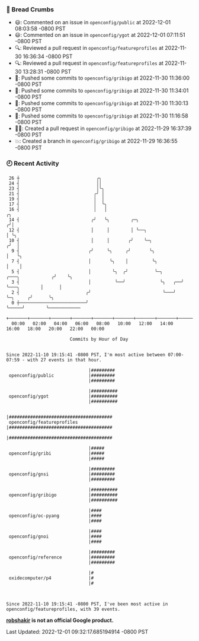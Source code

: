 ### 🍞 Bread Crumbs

 * 😃: Commented on an issue in `openconfig/public` at 2022-12-01 08:03:58 -0800 PST
 * 😃: Commented on an issue in `openconfig/ygot` at 2022-12-01 07:11:51 -0800 PST
 * 🔍: Reviewed a pull request in  `openconfig/featureprofiles` at 2022-11-30 16:36:34 -0800 PST
 * 🔍: Reviewed a pull request in  `openconfig/featureprofiles` at 2022-11-30 13:28:31 -0800 PST
 * 🚢: Pushed some commits to `openconfig/gribigo` at 2022-11-30 11:36:00 -0800 PST
 * 🚢: Pushed some commits to `openconfig/gribigo` at 2022-11-30 11:34:01 -0800 PST
 * 🚢: Pushed some commits to `openconfig/gribigo` at 2022-11-30 11:30:13 -0800 PST
 * 🚢: Pushed some commits to `openconfig/gribigo` at 2022-11-30 11:16:58 -0800 PST
 * ✍🏼: Created a pull request in `openconfig/gribigo` at 2022-11-29 16:37:39 -0800 PST
 * 💥: Created a branch in `openconfig/gribigo` at 2022-11-29 16:36:55 -0800 PST

### 🕘 Recent Activity
```
 26 ┼                             ╭╮
 24 ┤                             ││
 23 ┤                             │╰╮
 21 ┤                            ╭╯ │
 19 ┤                            │  │
 17 ┤                            │  ╰╮
 16 ┤                            │   │                                                ╭╮
 14 ┤                           ╭╯   ╰╮        ╭─╮                                   ╭╯│
 12 ┤                           │     │        │ ╰──╮                                │ ╰╮
 10 ┤                           │     │       ╭╯    ╰─╮                             ╭╯  │
  9 ┤                          ╭╯     ╰╮     ╭╯       ╰╮                            │   ╰╮
  7 ┤                          │       ╰╮    │         ╰╮                           │    │
  5 ┤                          │        ╰╮  ╭╯          ╰─╮       ╭───╮            ╭╯    ╰╮
  3 ┤                          │         ╰──╯             ╰╮   ╭──╯   ╰───╮        │      │
  2 ┤                         ╭╯                           ╰───╯          ╰─╮     ╭╯      ╰╮
  0 ┼─────────────────────────╯                                             ╰─────╯        ╰────────────
    +───────+───────+───────+───────+───────+───────+───────+───────+───────+───────+───────+───────+────
  00:00   02:00   04:00   06:00   08:00   10:00   12:00   14:00   16:00   18:00   20:00   22:00   00:00   

						Commits by Hour of Day


Since 2022-11-10 19:15:41 -0800 PST, I'm most active between 07:00-07:59 - with 27 events in that hour.

```



```
                               |#########
 openconfig/public             |#########
                               |#########

                               |##########
 openconfig/ygot               |##########
                               |##########

                               |#######################################
 openconfig/featureprofiles    |#######################################
                               |#######################################

                               |#####
 openconfig/gribi              |#####
                               |#####

                               |#########
 openconfig/gnsi               |#########
                               |#########

                               |##########
 openconfig/gribigo            |##########
                               |##########

                               |####
 openconfig/oc-pyang           |####
                               |####

                               |####
 openconfig/gnoi               |####
                               |####

                               |#########
 openconfig/reference          |#########
                               |#########

                               |#
 oxidecomputer/p4              |#
                               |#



Since 2022-11-10 19:15:41 -0800 PST, I've been most active in openconfig/featureprofiles, with 39 events.

```
**[robshakir](mailto:robjs@google.com) is not an official Google product.**  


Last Updated: 2022-12-01 09:32:17.685194914 -0800 PST
